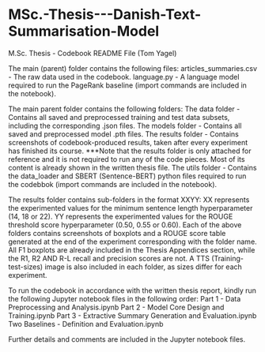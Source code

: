 # MSc.-Thesis---Danish-Text-Summarisation-Model

M.Sc. Thesis - Codebook README File (Tom Yagel)

The main (parent) folder contains the following files:
articles_summaries.csv - The raw data used in the codebook.
language.py - A language model required to run the PageRank baseline (import commands are included in the notebook).


The main parent folder contains the following folders:
The data folder - Contains all saved and preprocessed training and test data subsets, including the corresponding .json files.
The models folder - Contains all saved and preprocessed model .pth files.
The results folder - Contains screenshots of codebook-produced results, taken after every experiment has finished its course.
***Note that the results folder is only attached for reference and it is not required to run any of the code pieces. Most of its content is already shown in the written thesis file.
The utils folder - Contains the data_loader and SBERT (Sentence-BERT) python files required to run the codebbok (import commands are included in the notebook).

The results folder contains sub-folders in the format XXYY:
XX represents the experimented values for the minimum sentence length hyperparameter (14, 18 or 22).
YY represents the experimented values for the ROUGE threshold score hyperparameter (0.50, 0.55 or 0.60).
Each of the above folders contains screenshots of boxplots and a ROUGE score table generated at the end of the experiment corresponding with the folder name.
All F1 boxplots are already included in the Thesis Appendices section, while the R1, R2 AND R-L recall and precision scores are not.
A TTS (Training-test-sizes) image is also included in each folder, as sizes differ for each experiment.

To run the codebook in accordance with the written thesis report, kindly run the following Jupyter notebook files in the following order:
Part 1 - Data Preprocessing and Analysis.ipynb
Part 2 - Model Core Design and Training.ipynb
Part 3 - Extractive Summary Generation and Evaluation.ipynb
Two Baselines - Definition and Evaluation.ipynb

Further details and comments are included in the Jupyter notebook files.
